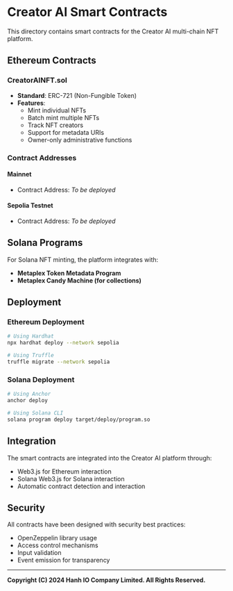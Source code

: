 # Creator AI Smart Contracts

This directory contains smart contracts for the Creator AI multi-chain NFT platform.

## Ethereum Contracts

### CreatorAINFT.sol
- **Standard**: ERC-721 (Non-Fungible Token)
- **Features**:
  - Mint individual NFTs
  - Batch mint multiple NFTs
  - Track NFT creators
  - Support for metadata URIs
  - Owner-only administrative functions

### Contract Addresses

#### Mainnet
- Contract Address: *To be deployed*

#### Sepolia Testnet
- Contract Address: *To be deployed*

## Solana Programs

For Solana NFT minting, the platform integrates with:
- **Metaplex Token Metadata Program**
- **Metaplex Candy Machine (for collections)**

## Deployment

### Ethereum Deployment
```bash
# Using Hardhat
npx hardhat deploy --network sepolia

# Using Truffle
truffle migrate --network sepolia
```

### Solana Deployment
```bash
# Using Anchor
anchor deploy

# Using Solana CLI
solana program deploy target/deploy/program.so
```

## Integration

The smart contracts are integrated into the Creator AI platform through:
- Web3.js for Ethereum interaction
- Solana Web3.js for Solana interaction
- Automatic contract detection and interaction

## Security

All contracts have been designed with security best practices:
- OpenZeppelin library usage
- Access control mechanisms
- Input validation
- Event emission for transparency

---

**Copyright (C) 2024 Hanh IO Company Limited. All Rights Reserved.**